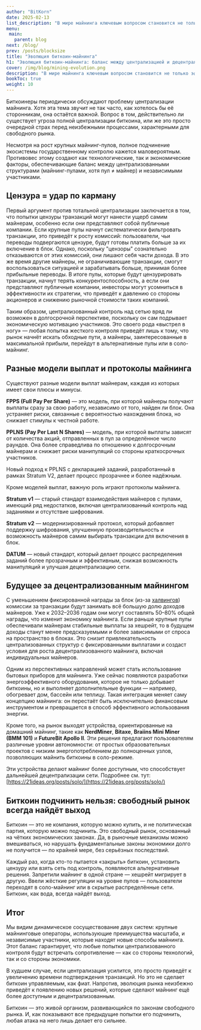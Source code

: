 ```yaml
---
author: "BitKorn"
date: 2025-02-13
list_description: "В мире майнинга ключевым вопросом становится не только эффективность, но и децентрализация процессов. Этому и посвящён сегодняшний пост."
menu:
 main:
   parent: blog
next: /blog/
prev: /posts/blocksize
title: "Эволюция биткоин-майнинга"
h1: "Эволюция биткоин-майнинга: баланс между централизацией и децентрализацией"
cover: /img/blog/mining-evolution.png
description: "В мире майнинга ключевым вопросом становится не только эффективность, но и децентрализация процессов. Этому и посвящён сегодняшний пост."
bookToc: true
weight: 10
---
```


Биткоинеры периодически обсуждают проблему централизации майнинга. Хотя эта тема звучит не так часто, как хотелось бы её сторонникам, она остаётся важной. Вопрос в том, действительно ли существует угроза полной централизации биткоина, или же это просто очередной страх перед неизбежными процессами, характерными для свободного рынка.

Несмотря на рост крупных майнинг-пулов, полное подчинение экосистемы государственному контролю кажется маловероятным. Противовес этому создают как технологические, так и экономические факторы, обеспечивающие баланс между централизованными структурами (майнинг-пулами, хотя пул ≠ майнер) и независимыми участниками.

## Цензура = удар по карману

Первый аргумент против тотальной централизации заключается в том, что попытки цензуры транзакций могут нанести ущерб самим майнерам, особенно если они представляют собой публичные компании. Если крупные пулы начнут систематически фильтровать транзакции, это приведёт к росту комиссий: пользователи, чьи переводы подвергаются цензуре, будут готовы платить больше за их включение в блок. Однако, поскольку "цензоры" сознательно отказываются от этих комиссий, они лишают себя части дохода. В это же время другие майнеры, не ограничивающие транзакции, смогут воспользоваться ситуацией и зарабатывать больше, принимая более прибыльные переводы. В итоге пулы, которые будут цензурировать транзакции, начнут терять конкурентоспособность, а если они представляют публичные компании, инвесторы могут усомниться в эффективности их стратегии, что приведёт к давлению со стороны акционеров и снижению рыночной стоимости таких компаний.

Таким образом, централизованный контроль над сетью вряд ли возможен в долгосрочной перспективе, поскольку он сам подрывает экономическую мотивацию участников. Это своего рода «выстрел в ногу» — любая попытка жесткого контроля приведёт лишь к тому, что рынок начнёт искать обходные пути, а майнеры, заинтересованные в максимальной прибыли, перейдут в альтернативные пулы или в соло-майнинг.

## Разные модели выплат и протоколы майнинга

Существуют разные модели выплат майнерам, каждая из которых имеет свои плюсы и минусы.

**FPPS (Full Pay Per Share)** — это модель, при которой майнеры получают выплаты сразу за свою работу, независимо от того, найден ли блок. Она устраняет риски, связанные с вероятностью нахождения блока, но снижает стимулы к честной работе.

**PPLNS (Pay Per Last N Shares)** — модель, при которой выплаты зависят от количества акций, отправленных в пул за определённое число раундов. Она более справедлива по отношению к долгосрочным майнерам и снижает риски манипуляций со стороны краткосрочных участников.

Новый подход к PPLNS с декларацией заданий, разработанный в рамках Stratum V2, делает процесс прозрачнее и более надёжным.

Кроме моделей выплат, важную роль играют протоколы майнинга.

**Stratum v1** — старый стандарт взаимодействия майнеров с пулами, имеющий ряд недостатков, включая централизованный контроль над заданиями и отсутствие шифрования.

**Stratum v2** — модернизированный протокол, который добавляет поддержку шифрования, улучшенную производительность и возможность майнеров самим выбирать транзакции для включения в блок.

**DATUM** — новый стандарт, который делает процесс распределения заданий более прозрачным и эффективным, снижая возможность манипуляций и улучшая децентрализацию сети.

## Будущее за децентрализованным майнингом

С уменьшением фиксированной награды за блок (из-за [халвингов](/halving)) комиссии за транзакции будут занимать всё большую долю доходов майнеров. Уже к 2032–2036 годам они могут составлять 50–80% общей награды, что изменит экономику майнинга. Если раньше крупные пулы обеспечивали майнерам стабильные выплаты за хешрейт, то в будущем доходы станут менее предсказуемыми и более зависимыми от спроса на пространство в блоках. Это снизит привлекательность централизованных структур с фиксированными выплатами и создаст условия для роста децентрализованного майнинга, включая индивидуальных майнеров.

Одним из перспективных направлений может стать использование бытовых приборов для майнинга. Уже сейчас появляются разработки энергоэффективного оборудования, которое не только добывает биткоины, но и выполняет дополнительные функции — например, обогревает дом, бассейн или теплицу. Такая интеграция меняет саму концепцию майнинга: он перестаёт быть исключительно финансовым инструментом и превращается в способ эффективного использования энергии.

Кроме того, на рынок выходят устройства, ориентированные на домашний майнинг, такие как **NerdMiner**, **Bitaxe**, **Braiins Mini Miner (BMM 101)** и **FutureBit Apollo II**. Эти решения предлагают пользователям различные уровни автономности: от простых образовательных проектов с низким энергопотреблением до полноценных узлов, позволяющих майнить биткоины в соло-режиме.

Эти устройства делают майнинг более доступным, что способствует дальнейшей децентрализации сети. Подробнее см. тут: [https://21ideas.org/posts/solo/](https://21ideas.org/posts/solo/)

## Биткоин подчинить нельзя: свободный рынок всегда найдёт выход

Биткоин — это не компания, которую можно купить, и не политическая партия, которую можно подчинить. Это свободный рынок, основанный на чётких экономических законах. Да, в рыночные механизмы можно вмешиваться, но нарушать фундаментальные законы экономики долго не получится — по крайней мере, без серьёзных последствий.

Каждый раз, когда кто-то пытается «закрыть» биткоин, установить цензуру или взять сеть под контроль, появляются альтернативные решения. Запретили майнинг в одной стране — хешрейт мигрирует в другую. Ввели жёсткие регуляции на уровне пулов — пользователи переходят в соло-майнинг или в скрытые распределённые сети. Биткоин, как вода, всегда найдёт выход.

## Итог

Мы видим динамическое сосуществование двух систем: крупные майнинговые операторы, использующие преимущества масштаба, и независимые участники, которые находят новые способы майнинга. Этот баланс гарантирует, что любые попытки централизованного контроля будут встречать сопротивление — как со стороны технологий, так и со стороны экономики.

В худшем случае, если централизация усилится, это просто приведёт к увеличению времени подтверждения транзакций. Но это не сделает биткоин управляемым, как фиат. Напротив, эволюция рынка неизбежно приведёт к появлению новых решений, которые сделают майнинг ещё более доступным и децентрализованным.

Биткоин — это живой организм, развивающийся по законам свободного рынка. И, как показывают все предыдущие попытки его подчинить, любая атака на него лишь делает его сильнее.